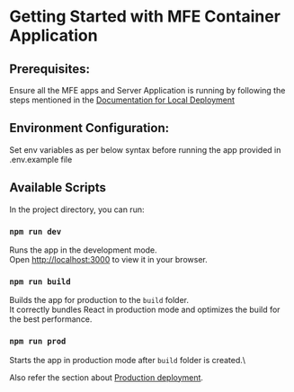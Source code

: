 # Getting Started with MFE Container Application

## Prerequisites:
Ensure all the MFE apps and Server Application is running by following the steps mentioned in the 
[Documentation for Local Deployment](https://wiki.msystechnologies.com/doc/mfe-documentation-Ng5uksSbT2/edit#h-local-deployment)

## Environment Configuration:
Set env variables as per below syntax before running the app provided in .env.example file

## Available Scripts

In the project directory, you can run:

### `npm run dev`

Runs the app in the development mode.\
Open [http://localhost:3000](http://localhost:3000) to view it in your browser.

### `npm run build`

Builds the app for production to the `build` folder.\
It correctly bundles React in production mode and optimizes the build for the best performance.

### `npm run prod`

Starts the app in production mode after `build` folder is created.\

Also refer the section about [Production deployment](https://wiki.msystechnologies.com/doc/mfe-documentation-Ng5uksSbT2#h-local-deployment).